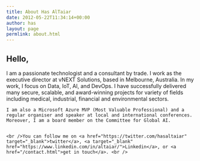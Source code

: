 ```yaml
---
title: About Has AlTaiar
date: 2012-05-22T11:34:14+00:00
author: has
layout: page
permlink: about.html
---
```

<h2>Hello,</h2>


<p>I am a passionate technologist and a consultant by trade. I work as the executive director at vNEXT Solutions, based in Melbourne, Australia. 
    In my work, I focus on Data, IoT, AI, and DevOps. I have successfully delivered many secure, scalable, and award-winning projects for variety of fields including medical, industrial, financial and environmental sectors. 
    
    I am also a Microsoft Azure MVP (Most Valuable Professional) and a regular organiser and speaker at local and international conferences. Moreover, I am a board member on the Committee for Global AI.
    
  
    <br />You can follow me on <a href="https://twitter.com/hasaltaiar" target="_blank">twitter</a>, <a target="_blank" href="https://www.linkedin.com/in/altaiar/">Linkedin</a>, or <a href="/contact.html">get in touch</a>. <br />
  </p>